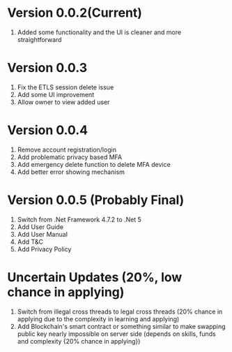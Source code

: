 # Version 0.0.2(Current)
1. Added some functionality and the UI is cleaner and more straightforward

# Version 0.0.3
1. Fix the ETLS session delete issue
2. Add some UI improvement
3. Allow owner to view added user

# Version 0.0.4
1. Remove account registration/login
2. Add problematic privacy based MFA
3. Add emergency delete function to delete MFA device
4. Add better error showing mechanism

# Version 0.0.5 (Probably Final)
1. Switch from .Net Framework 4.7.2 to .Net 5
2. Add User Guide
3. Add User Manual
4. Add T&C
5. Add Privacy Policy

# Uncertain Updates (20%, low chance in applying)
1. Switch from illegal cross threads to legal cross threads
(20% chance in applying due to the complexity in learning and applying)
2. Add Blockchain's smart contract or something similar to make swapping
public key nearly impossible on server side (depends on skills, funds and
complexity {20% chance in applying})

